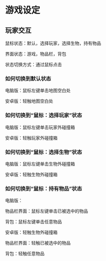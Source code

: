 # 游戏设定

## 玩家交互

鼠标状态：默认，选择玩家，选择生物，持有物品

界面状态：游戏，物品栏，背包

状态切换方式：通过鼠标点击

### 如何切换到默认状态

电脑版：鼠标左键单击地图空白处

安卓版：轻触地图空白处

### 如何切换到“鼠标：选择玩家”状态

电脑版：鼠标左键单击玩家外碰撞箱

安卓版：轻触玩家外碰撞箱

### 如何切换到“鼠标：选择生物”状态

电脑版：鼠标左键单击生物外碰撞箱

安卓版：轻触生物外碰撞箱

### 如何切换到“鼠标：持有物品”状态

电脑版：

物品栏界面：鼠标左键单击已被选中的物品

背包：鼠标左键单击任意物品

安卓版：轻触生物外碰撞箱

物品栏界面：轻触已被选中的物品

背包：轻触任意物品
